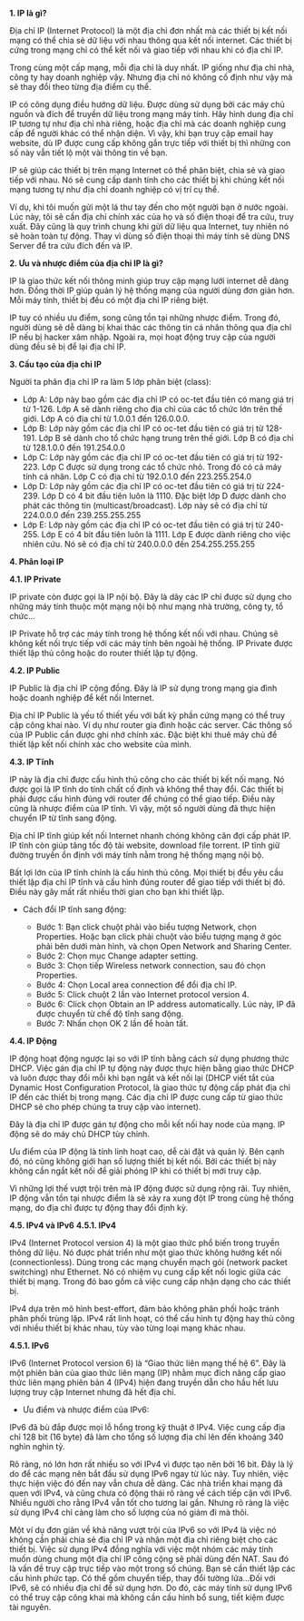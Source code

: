 **1. IP là gì?**

Địa chỉ IP (Internet Protocol) là một địa chỉ đơn nhất mà các thiết bị kết nối mạng có thể chia sẻ dữ liệu với nhau thông qua kết nối internet. Các thiết bị cứng trong mạng chỉ có thể kết nối và giao tiếp với nhau khi có địa chỉ IP.

Trong cùng một cấp mạng, mỗi địa chỉ là duy nhất. IP giống như địa chỉ nhà, công ty hay doanh nghiệp vậy. Nhưng địa chỉ nó không cố định như vậy mà sẽ thay đổi theo từng địa điểm cụ thể.

IP có công dụng điều hướng dữ liệu. Được dùng sử dụng bởi các máy chủ nguồn và đích để truyền dữ liệu trong mạng máy tính. Hãy hình dung địa chỉ IP tương tự như địa chỉ nhà riêng, hoặc địa chỉ mà các doanh nghiệp cung cấp để người khác có thể nhận diện. Vì vậy, khi bạn truy cập email hay website, dù IP được cung cấp không gắn trực tiếp với thiết bị thì những con số này vẫn tiết lộ một vài thông tin về bạn.

IP sẽ giúp các thiết bị trên mạng Internet có thể phân biệt, chia sẻ và giao tiếp với nhau. Nó sẽ cung cấp danh tính cho các thiết bị khi chúng kết nối mạng tương tự như địa chỉ doanh nghiệp có vị trí cụ thể.

Ví dụ, khi tôi muốn gửi một lá thư tay đến cho một người bạn ở nước ngoài. Lúc này, tôi sẽ cần địa chỉ chính xác của họ và số điện thoại để tra cứu, truy xuất. Đây cũng là quy trình chung khi gửi dữ liệu qua Internet, tuy nhiên nó sẽ hoàn toàn tự động. Thay vì dùng số điện thoại thì máy tính sẽ dùng DNS Server để tra cứu đích đến và IP.

**2. Ưu và nhược điểm của địa chỉ IP là gì?**

IP là giao thức kết nối thông minh giúp truy cập mạng lưới internet dễ dàng hơn. Đồng thời IP giúp quản lý hệ thống mạng của người dùng đơn giản hơn. Mỗi máy tính, thiết bị đều có một địa chỉ IP riêng biệt.

IP tuy có nhiều ưu điểm, song cũng tồn tại những nhược điểm. Trong đó, người dùng sẽ dễ dàng bị khai thác các thông tin cá nhân thông qua địa chỉ IP nếu bị hacker xâm nhập. Ngoài ra, mọi hoạt động truy cập của người dùng đều sẽ bị để lại địa chỉ IP.

**3. Cấu tạo của địa chỉ IP**

Người ta phân địa chỉ IP ra làm 5 lớp phân biệt (class):

  + Lớp A: Lớp này bao gồm các địa chỉ IP có oc-tet đầu tiên có mang giá trị từ 1-126. Lớp A sẽ dành riêng cho địa chỉ của các tổ chức lớn trên thế giới. Lớp A có địa chỉ từ 1.0.0.1 đến 126.0.0.0.
  + Lớp B: Lớp này gồm các địa chỉ IP có oc-tet đầu tiên có giá trị từ 128-191. Lớp B sẽ dành cho tổ chức hạng trung trên thế giới. Lớp B có địa chỉ từ 128.1.0.0 đến 191.254.0.0
  + Lớp C: Lớp này gồm các địa chỉ IP có oc-tet đầu tiên có giá trị từ 192-223. Lớp C được sử dụng trong các tổ chức nhỏ. Trong đó có cả máy tính cá nhân. Lớp C có địa chỉ từ 192.0.1.0 đến 223.255.254.0
  + Lớp D: Lớp này gồm các địa chỉ IP có oc-tet đầu tiên có giá trị từ 224-239. Lớp D có 4 bit đầu tiên luôn là 1110. Đặc biệt lớp D được dành cho phát các thông tin (multicast/broadcast). Lớp này sẽ có địa chỉ từ 224.0.0.0 đến 239.255.255.255
  + Lớp E: Lớp này gồm các địa chỉ IP có oc-tet đầu tiên có giá trị từ 240-255. Lớp E có 4 bit đầu tiên luôn là 1111. Lớp E được dành riêng cho việc nhiên cứu. Nó sẽ có địa chỉ từ 240.0.0.0 đến 254.255.255.255

**4. Phân loại IP**

**4.1. IP Private**

IP private còn được gọi là IP nội bộ. Đây là dãy các IP chỉ được sử dụng cho những máy tính thuộc một mạng nội bộ như mạng nhà trường, công ty, tổ chức…

IP Private hỗ trợ các máy tính trong hệ thống kết nối với nhau. Chúng sẽ không kết nối trực tiếp với các máy tính bên ngoài hệ thống. IP Private được thiết lập thủ công hoặc do router thiết lập tự động.

**4.2. IP Public**

IP Public là địa chỉ IP cộng đồng. Đây là IP sử dụng trong mạng gia đình hoặc doanh nghiệp để kết nối Internet.

Địa chỉ IP Public là yếu tố thiết yếu với bất kỳ phần cứng mạng có thể truy cập công khai nào. Ví dụ như router gia đình hoặc các server. Các thông số của IP Public cần được ghi nhớ chính xác. Đặc biệt khi thuê máy chủ để thiết lập kết nối chính xác cho website của mình.

**4.3. IP Tĩnh**

IP này là địa chỉ được cấu hình thủ công cho các thiết bị kết nối mạng. Nó được gọi là IP tĩnh do tính chất cố định và không thể thay đổi. Các thiết bị phải được cấu hình đúng với router để chúng có thể giao tiếp. Điều này cũng là nhược điểm của IP tĩnh. Vì vậy, một số người dùng đã thực hiện chuyển IP từ tĩnh sang động.

Địa chỉ IP tĩnh giúp kết nối Internet nhanh chóng không cân đợi cấp phát IP. IP tĩnh còn giúp tăng tốc độ tải website, download file torrent. IP tĩnh giữ đường truyền ổn định với máy tính nằm trong hệ thống mạng nội bộ.

Bất lợi lớn của IP tĩnh chính là cấu hình thủ công. Mọi thiết bị đều yêu cầu thiết lập địa chỉ IP tĩnh và cấu hình đúng router để giao tiếp với thiết bị đó. Điều này gây mất rất nhiều thời gian cho bạn khi thiết lập.

* Cách đổi IP tĩnh sang động:

  - Bước 1: Bạn click chuột phải vào biểu tượng Network, chọn Properties. Hoặc bạn click phải chuột vào biểu tượng mạng ở góc phải bên dưới màn hình, và chọn Open Network and Sharing Center.
  - Bước 2: Chọn mục Change adapter setting.
  - Bước 3: Chọn tiếp Wireless network connection, sau đó chọn Properties.
  - Bước 4: Chọn Local area connection để đổi địa chỉ IP.
  - Bước 5: Click chuột 2 lần vào Internet protocol version 4.
  - Bước 6: Click chọn Obtain an IP address automatically. Lúc này, IP đã được chuyển từ chế độ tĩnh sang động.
  - Bước 7: Nhấn chọn OK 2 lần để hoàn tất.

**4.4. IP Động**

IP động hoạt động ngược lại so với IP tĩnh bằng cách sử dụng phương thức DHCP. Việc gán địa chỉ IP tự động này được thực hiện bằng giao thức DHCP và luôn được thay đổi mỗi khi bạn ngắt và kết nối lại (DHCP viết tắt của Dynamic Host Configuration Protocol, là giao thức tự động cấp phát địa chỉ IP đến các thiết bị trong mạng. Các địa chỉ IP được cung cấp từ giao thức DHCP sẽ cho phép chúng ta truy cập vào internet).

Đây là địa chỉ IP được gán tự động cho mỗi kết nối hay node của mạng. IP động sẽ do máy chủ DHCP tùy chỉnh.

Ưu điểm của IP động là tính linh hoạt cao, dễ cài đặt và quản lý. Bên cạnh đó, nó cũng không giới hạn số lượng thiết bị kết nối. Bởi các thiết bị này không cần ngắt kết nối để giải phóng IP khi có thiết bị mới truy cập.

Vì những lợi thế vượt trội trên mà IP động được sử dụng rộng rãi. Tuy nhiên, IP động vẫn tồn tại nhược điểm là sẽ xảy ra xung đột IP trong cùng hệ thống mạng, do địa chỉ được tự động thay đổi định kỳ.

**4.5. IPv4 và IPv6**
**4.5.1. IPv4**

IPv4 (Internet Protocol version 4) là một giao thức phổ biến trong truyền thông dữ liệu. Nó được phát triển như một giao thức không hướng kết nối (connectionless). Dùng trong các mạng chuyển mạch gói (network packet switching) như Ethernet. Nó có nhiệm vụ cung cấp kết nối logic giữa các thiết bị mạng. Trong đó bao gồm cả việc cung cấp nhận dạng cho các thiết bị.

IPv4 dựa trên mô hình best-effort, đảm bảo không phân phối hoặc tránh phân phối trùng lặp. IPv4 rất linh hoạt, có thể cấu hình tự động hay thủ công với nhiều thiết bị khác nhau, tùy vào từng loại mạng khác nhau.

**4.5.1. IPv6**

IPv6 (Internet Protocol version 6) là “Giao thức liên mạng thế hệ 6”. Đây là một phiên bản của giao thức liên mạng (IP) nhằm mục đích nâng cấp giao thức liên mạng phiên bản 4 (IPv4) hiện đang truyền dẫn cho hầu hết lưu lượng truy cập Internet nhưng đã hết địa chỉ.

* Ưu điểm và nhược điểm của IPv6:

IPv6 đã bù đắp được mọi lỗ hổng trong kỹ thuật ở IPv4. Việc cung cấp địa chỉ 128 bit (16 byte) đã làm cho tổng số lượng địa chỉ lên đến khoảng 340 nghìn nghìn tỷ.

Rõ ràng, nó lớn hơn rất nhiều so với IPv4 vì được tạo nên bởi 16 bit. Đây là lý do để các mạng nên bắt đầu sử dụng IPv6 ngay từ lúc này. Tuy nhiên, việc thực hiện việc đó đến nay vẫn chưa dễ dàng. Các nhà triển khai mạng đã quen với IPv4, và cũng chưa có động thái rõ ràng về cách tiếp cận với IPv6. Nhiều người cho rằng IPv4 vẫn tốt cho tương lai gần. Nhưng rõ ràng là việc sử dụng IPv4 chỉ càng làm cho số lượng của nó giảm đi mà thôi.

Một ví dụ đơn giản về khả năng vượt trội của IPv6 so với IPv4 là việc nó không cần phải chia sẻ địa chỉ IP và nhận một địa chỉ riêng biệt cho các thiết bị. Việc sử dụng IPv4 đồng nghĩa với việc một nhóm các máy tính muốn dùng chung một địa chỉ IP công cộng sẽ phải dùng đến NAT. Sau đó là vấn đề truy cập trực tiếp vào một trong số chúng. Bạn sẽ cần thiết lập các cấu hình phức tạp. Có thể gồm chuyển tiếp, thay đổi tường lửa…Đối với IPv6, sẽ có nhiều địa chỉ để sử dụng hơn. Do đó, các máy tính sử dụng IPv6 có thể truy cập công khai mà không cần cấu hình bổ sung, tiết kiệm được tài nguyên.
